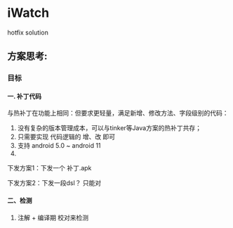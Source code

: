 # iWatch
hotfix solution

## 方案思考:
### 目标

#### 一. 补丁代码
与热补丁在功能上相同：但要求更轻量，满足新增、修改方法、字段级别的代码：
1. 没有复杂的版本管理成本，可以与tinker等Java方案的热补丁共存；
2. 只需要实现 代码逻辑的 增、改 即可
3. 支持 android 5.0 ~ android 11
4. 

下发方案1：下发一个 补丁.apk


下发方案2：下发一段dsl？
只能对

#### 二、检测
1. 注解 + 编译期 校对来检测
